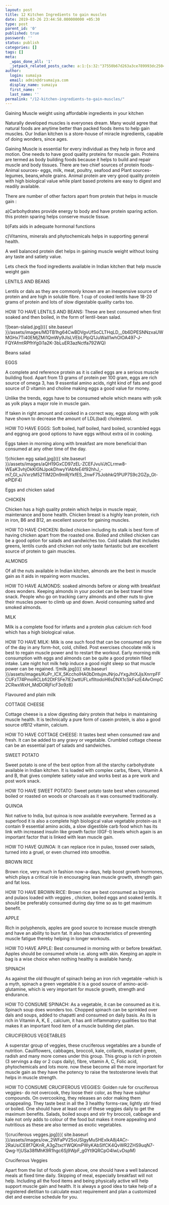 ```yaml
---
layout: post
title: 12 Kitchen Ingredients to gain muscles
date: 2019-03-26 23:44:58.000000000 +05:30
type: post
parent_id: '0'
published: true
password: ''
status: publish
categories: []
tags: []
meta:
  _wpas_done_all: '1'
  _jetpack_related_posts_cache: a:1:{s:32:"37550b67d263a3ce789993dc25046c5f";a:2:{s:7:"expires";i:1592109154;s:7:"payload";a:6:{i:0;a:1:{s:2:"id";i:2088;}i:1;a:1:{s:2:"id";i:1810;}i:2;a:1:{s:2:"id";i:1992;}i:3;a:1:{s:2:"id";i:2005;}i:4;a:1:{s:2:"id";i:1941;}i:5;a:1:{s:2:"id";i:1967;}}}}
author:
  login: sumaiya
  email: admin@drsumaiya.com
  display_name: sumaiya
  first_name: ''
  last_name: ''
permalink: "/12-kitchen-ingredients-to-gain-muscles/"
---
```

Gaining Muscle weight using affordable ingredients in your kitchen

Naturally developed muscles is everyones dream. Many would agree that natural foods are anytime better than packed foods items to help gain muscles. Our Indian kitchen is a store-house of miracle ingredients, capable of doing wonders, since ages.

Gaining Muscle is essential for every individual as they help in force and motion. One needs to have good quality proteins for muscle gain. Proteins are termed as body building foods because it helps to build and repair muscle and body tissues. There are two chief sources of protein foods- Animal sources- eggs, milk, meat, poultry, seafood and Plant sources-legumes, beans,whole grains. Animal protein are very good quality protein with high biological value while plant based proteins are easy to digest and readily available.

There are number of other factors apart from protein that helps in muscle gain :

a)Carbohydrates provide energy to body and have protein sparing action. this protein sparing helps conserve muscle tissue.

b)Fats aids in adequate hormonal functions

c)Vitamins, minerals and phytochemicals helps in supporting general health.

A well balanced protein diet helps in gaining muscle weight without losing any taste and satiety value.

Lets check the food ingredients available in Indian kitchen that help muscle weight gain

LENTILS AND BEANS

Lentils or dals as they are commonly known are an inexpensive source of protein and are high in soluble fibre. 1 cup of cooked lentils have 18-20 grams of protein and lots of slow digestable quality carbs too.

HOW TO HAVE LENTILS AND BEANS: These are best consumed when first soaked and then boiled, in the form of lentil-bean salad.

![bean-slalad.jpg]({{ site.baseurl }}/assets/images/MDTB1hg64CwBDVgvUfSoCLTHqLD__0b6DPESNNzxaUWMGHx7Ti40EMjZMi1QmWy9JIsLVEbLPIpQ1JuWaII1whOlOA497-J-FQYAfmtRPfhYg0i1a2K-3bLuER3azNctfa792WQ)

Beans salad

EGGS

A complete and reference protein as it is called eggs are a serious muscle building food. Apart from 13 grams of protein per 100 gram, eggs are rich source of omega 3, has 9 essential amino acids, right kind of fats and good source of D vitamin and choline making eggs a good value for money.

Unlike the trends, eggs have to be consumed whole which means with yolk as yolk plays a major role in muscle gain.

If taken in right amount and cooked in a correct way, eggs along with yolk have shown to decrease the amount of LDL(bad) cholesterol.

HOW TO HAVE EGGS: Soft boiled, half boiled, hard boiled, scrambled eggs and eggnog are good options to have eggs without extra oil in cooking.

Eggs taken in morning along with breakfast are more beneficial than consumed at any other time of the day.

![chicken egg salad.jpg]({{ site.baseurl }}/assets/images/aQH19GxCD97zEL-ZCEFJvuVJtCLrmw8-WEaK3vhjOkKlGNJpokDhwyYiAbfeE4f92hhJ_-m7_GI_vJVxrzM52TIM2Dn9mRjYkfES_2nwF75JobhkQ1PUP7S9c2GZp_Gt-ePIDF4)

Eggs and chicken salad

CHICKEN

Chicken has a high quality protein which helps in muscle repair, maintenance and bone health. Chicken breast is a highly lean protein, rich in iron, B6 and B12, an excellent source for gaining muscles.

HOW TO HAVE CHICKEN: Boiled chicken including its stalk is best form of having chicken apart from the roasted one. Boiled and chilled chicken can be a good option for salads and sandwiches too. Cold salads that includes greens, lentils curds and chicken not only taste fantastic but are excellent source of protein to gain muscles.

ALMONDS

Of all the nuts available in Indian kitchen, almonds are the best in muscle gain as it aids in repairing worn muscles.

HOW TO HAVE ALMONDS: soaked almonds before or along with breakfast does wonders. Keeping almonds in your pocket can be best travel time snack. People who go on tracking carry almonds and other nuts to give their muscles power to climb up and down. Avoid consuming salted and smoked almonds.

MILK

Milk is a complete food for infants and a protein plus calcium rich food which has a high biological value.

HOW TO HAVE MILK: Milk is one such food that can be consumed any time of the day in any form-hot, cold, chilled. Post exercises chocolate milk is best to regain muscle power and to restart the workout. Early morning milk consumption with eggs and almonds can be quite a good protein filled intake. Late night hot milk help induce a good night sleep so that muscle power can be regained. ![milk.jpg]({{ site.baseurl }}/assets/images/KuPr_lCX_5KccholHA0bDntujmJNrjoJYxgJhtXJjsXnrrpFFCUFzT74PmoRCLbfi2DtFSFe7lE2wttUFLxflItodoH6sDNX1cSkFszE4AvOmpC2CRwxWxH_MdDORjFicF3o9z8)

Flavoured and plain milk

COTTAGE CHEESE

Cottage cheese is a slow digesting dairy protein that helps in maintaining muscle health. It is technically a pure form of casein protein, is also a good source ofB12 vitamin, calcium.

HOW TO HAVE COTTAGE CHEESE: It tastes best when consumed raw and fresh. It can be added to any gravy or vegetable. Crumbled cottage cheese can be an essential part of salads and sandwiches.

SWEET POTATO

Sweet potato is one of the best option from all the starchy carbohydrate available in Indian kitchen. It is loaded with complex carbs, fibers, Vitamin A and B, that gives complete satiety value and works best as a pre work and post work snack.

HOW TO HAVE SWEET POTATO: Sweet potato taste best when consumed boiled or roasted on woods or charcoals as it was consumed traditionally.

QUINOA

Not native to India, but quinoa is now available everywhere. Termed as a superfood it is also a complete high biological value vegetable protein-as it contain 9 essential amino acids, a slow digestible carb food which has its link with increased insulin like growth factor I(IGF-I) levels which again is an important factor that is linked with lean muscle gain.

HOW TO HAVE QUINOA: It can replace rice in pulao, tossed over salads, turned into a gruel, or even churned into smoothie.

BROWN RICE

Brown rice, very much in fashion now-a-days, help boost growth hormones, which plays a critical role in encouraging lean muscle growth, strength gain and fat loss.

HOW TO HAVE BROWN RICE: Brown rice are best consumed as biryanis and pulaos loaded with veggies , chicken, boiled eggs and soaked lentils. It should be preferably consumed during day time so as to get maximum benefit.

APPLE

Rich in polyphenols, apples are good source to increase muscle strength and have an ability to burn fat. It also has characteristics of preventing muscle fatigue thereby helping in longer workouts.

HOW TO HAVE APPLE: Best consumed in morning with or before breakfast. Apples should be consumed whole i.e. along with skin. Keeping an apple in bag is a wise choice when nothing healthy is available handy.

SPINACH

As against the old thought of spinach being an iron rich vegetable –which is a myth, spinach a green vegetable it is a good source of amino-acid-glutamine, which is very important for muscle growth, strength and endurance.

HOW TO CONSUME SPINACH: As a vegetable, it can be consumed as it is. Spinach soup does wonders too. Chopped spinach can be sprinkled over dals and soups, added to chapatti and consumed on daily basis. As its is rich in Vitamin A, K, E , calcium, it has anti inflammatory qualities too that makes it an important food item of a muscle building diet plan.

CRUCIFEROUS VEGETABLES

A superstar group of veggies, these cruciferous vegetables are a bundle of nutrition. Cauliflowers, cabbages, broccoli, kale, collards, mustard green, radish and many more comes under this group. This group is rich in protein (3 servings a day or 2 cups daily), fibre, vitamin A, C, Folic acid, phytochemicals and lots more. now these become all the more important for muscle gain as they have the potency to raise the testosterone levels that helps in muscle strength.

HOW TO CONSUME CRUCIFEROUS VEGGIES: Golden rule for cruciferous veggies- do not overcook, they loose their color, as they have sulphur compounds. On overcooking, they releases an odor making them unappealing. They taste best in all the 3 healthy forms-raw, lightly stir fried or boiled. One should have at least one of these veggies daily to get the maximum benefits. Salads, boiled soups and stir fry broccoli, cabbage and kale not only adds to colour of the food but makes it more appealing and nutritious as these are also termed as exotic vegetables.

![cruciferous vegges.jpg]({{ site.baseurl }}/assets/images/ow_2WFaPV25oUSIgyMuSHExlkA8j4ACr-2RaUsiCE8f7QKnR_A3gZtxcYWQKmPWyKAbSIfCK4QvWR2ZHS9uqN7-Qwg-YjUSa38fMhK9R1hgc6Sj9WpF_g0Yt9QRCpO4IwLvDspM)

Cruciferous Veggies

Apart from the list of foods given above, one should have a well balanced meals at fixed time daily. Skipping of meal, especially breakfast will not help. Including all the food items and being physically active will help support muscle gain and health. It is always a good idea to take help of a registered dietitian to calculate exact requirement and plan a customized diet and exercise schedule for you.

